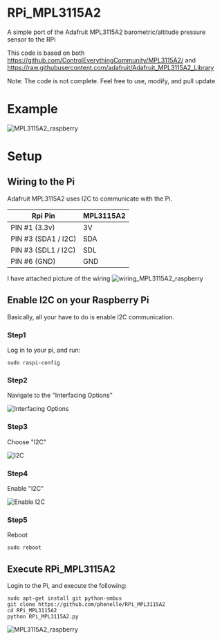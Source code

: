 RPi_MPL3115A2
==

A simple port of the Adafruit MPL3115A2 barometric/altitude pressure sensor to the RPi

This code is based on both https://github.com/ControlEverythingCommunity/MPL3115A2/ and https://raw.githubusercontent.com/adafruit/Adafruit_MPL3115A2_Library

Note: The code is not complete. Feel free to use, modify, and pull update

Example
==
![MPL3115A2_raspberry](https://www.cubitux.ca/img/github/MPL3115A2_raspberry.jpg)

Setup
==

## Wiring to the Pi

Adafruit MPL3115A2 uses I2C to communicate with the Pi.

| Rpi Pin              | MPL3115A2     |
| -------------------- | ------------- |
| PIN #1 (3.3v)        | 3V            |
| PIN #3 (SDA1 / I2C)  | SDA           |
| PIN #3 (SDL1 / I2C)  | SDL           |
| PIN #6 (GND)         | GND           |

I have attached picture of the wiring
![wiring_MPL3115A2_raspberry](https://www.cubitux.ca/img/github/wiring_MPL3115A2_raspberry.jpg)


## Enable I2C on your Raspberry Pi

Basically, all your have to do is enable I2C communication.

### Step1
Log in to your pi, and run:
```{r, engine='bash', raspi-config}
sudo raspi-config
```
### Step2

Navigate to the "Interfacing Options"

![Interfacing Options](https://www.cubitux.ca/img/github/step1.jpg)



### Step3
Choose "I2C"

![I2C](https://www.cubitux.ca/img/github/step2.jpg)



### Step4
Enable "I2C"

![Enable I2C](https://www.cubitux.ca/img/github/step3.jpg)



### Step5
Reboot
```{r, engine='bash', raspi-config}
sudo reboot
```





## Execute RPi_MPL3115A2
Login to the Pi, and execute the following:
```{r, engine='bash', raspi-config}
sudo apt-get install git python-smbus 
git clone https://github.com/phenelle/RPi_MPL3115A2
cd RPi_MPL3115A2
python RPi_MPL3115A2.py
```
![MPL3115A2_raspberry](https://www.cubitux.ca/img/github/MPL3115A2_raspberry.jpg)
